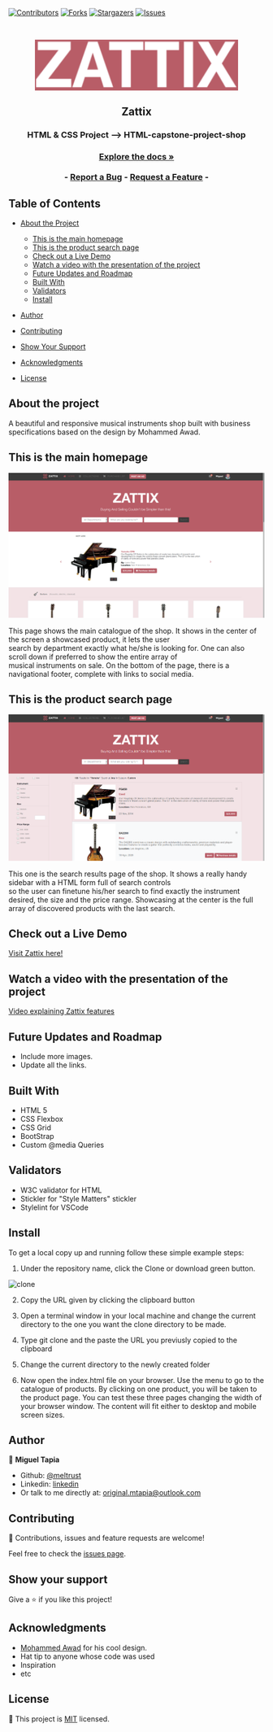 [![Contributors][contributors-shield]][contributors-url]
[![Forks][forks-shield]][forks-url]
[![Stargazers][stars-shield]][stars-url]
[![Issues][issues-shield]][issues-url]


<!-- PROJECT LOGO -->

<br />
<p align="center">
  <a href="https://github.com/Meltrust/HTML-capstone-project-shop" style="text-decoration: none;">
    <img src="/assets/images/logo-zattix.png" alt="Reserved logo" width="400" height="100" align="center">
  </a>

  <h2 align="center">Zattix</h2>

  <h3 align="center">HTML & CSS Project --> HTML-capstone-project-shop<h3>
  <p align="center">
    <a href="#table-of-contents"><strong>Explore the docs »</strong></a>
    <br />
    <br />
    -
    <a href="https://github.com/Meltrust/HTML-capstone-project-shop/issues">Report a Bug</a>
    -
    <a href="https://github.com/Meltrust/HTML-capstone-project-shop/issues">Request a Feature</a>
    -
  </p>
</p>

<!-- TABLE OF CONTENTS -->

## Table of Contents

- [About the Project](#about-the-project)

  - [This is the main homepage](#this-is-the-main-homepage)
  - [This is the product search page](#this-is-the-product-search-page)
  - [Check out a Live Demo](#check-out-a-live-demo)
  - [Watch a video with the presentation of the project](#watch-a-video-with-the-presentation-of-the-project)
  - [Future Updates and Roadmap](#future-updates-and-roadmap)
  - [Built With](#built-with)
  - [Validators](#validators)
  - [Install](#install)
 
- [Author](#author)
- [Contributing](#contributing)
- [Show Your Support](#show-your-support)
- [Acknowledgments](#acknowledgments)
- [License](#license)

  
## About the project
  
A beautiful and responsive musical instruments shop built with business specifications based on the design by Mohammed Awad.



## This is the main homepage

![screenshot](./home-screenshot.png)

  This page shows the main catalogue of the shop.  It shows in the center of the screen a showcased product, it lets the user          
  search by department exactly what he/she is looking for.  One can also scroll down if preferred to show the entire array of  
  musical instruments on sale.  On the bottom of the page, there is a navigational footer, complete with links to social 
  media.
  

## This is the product search page

![screenshot](./search-screenshot.png)

  This one is the search results page of the shop. It shows a really handy sidebar with a HTML form full of search controls   
  so the user can finetune his/her search to find exactly the instrument desired, the size and the price range.  Showcasing 
  at the center is the full array of discovered products with the last search.


## Check out a Live Demo 
  
[Visit Zattix here!](https://meltrust.github.io/HTML-capstone-project-shop/index.html)


## Watch a video with the presentation of the project
  
[Video explaining Zattix features](https://www.loom.com/share/d252d68804ab415a984578a5dd456db6)


## Future Updates and Roadmap

- Include more images.
- Update all the links.


## Built With

- HTML 5
- CSS Flexbox
- CSS Grid
- BootStrap
- Custom @media Queries


## Validators

  *  W3C validator for HTML
  *  Stickler for "Style Matters" stickler
  *  Stylelint for VSCode


## Install

To get a local copy up and running follow these simple example steps:

1. Under the repository name, click the Clone or download green button.

![clone](https://user-images.githubusercontent.com/53324035/73660989-4451aa80-4667-11ea-8a89-176f89d6548a.png)

2. Copy the URL given by clicking the clipboard button

3. Open a terminal window in your local machine and change the current directory to the one you
   want the clone directory to be made.

4. Type  git clone and the paste the URL you previusly copied to the clipboard

5. Change the current directory to the newly created folder

6. Now open the index.html file on your browser. Use the menu to go to the catalogue of products.
   By clicking on one product, you will be taken to the product page. You can test these three pages
   changing the width of your browser window. The content will fit either to desktop and mobile screen
   sizes.


## Author

👤 **Miguel Tapia**

- Github: [@meltrust](https://github.com/meltrust)
- Linkedin: [linkedin](https://www.linkedin.com/in/meltrust/)
- Or talk to me directly at: original.mtapia@outlook.com

## Contributing

🤝 Contributions, issues and feature requests are welcome!

Feel free to check the [issues page](issues/).


## Show your support

Give a ⭐️ if you like this project!


## Acknowledgments

- [Mohammed Awad](https://www.behance.net/gallery/24796463/ZATTIX) for his cool design.
- Hat tip to anyone whose code was used
- Inspiration
- etc

  
## License

📝 This project is [MIT](lic.url) licensed.
  
<!-- MARKDOWN LINKS & IMAGES -->
<!-- https://www.markdownguide.org/basic-syntax/#reference-style-links -->

[contributors-shield]: https://img.shields.io/github/contributors/Meltrust/HTML-capstone-project-shop.svg?style=flat-square
[contributors-url]: https://github.com/Meltrust/HTML-capstone-project-shop/graphs/contributors
[forks-shield]: https://img.shields.io/github/forks/Meltrust/HTML-capstone-project-shop
[forks-url]: https://github.com/Meltrust/HTML-capstone-project-shop/network/members
[stars-shield]: https://img.shields.io/github/stars/Meltrust/HTML-capstone-project-shop
[stars-url]: https://github.com/Meltrust/phaser3-shooter-game/stargazers
[issues-shield]: https://img.shields.io/github/issues/Meltrust/HTML-capstone-project-shop.svg?style=flat-square
[issues-url]: https://github.com/Meltrust/HTML-capstone-project-shop/issues
